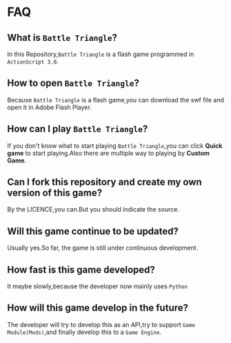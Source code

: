 # FAQ

## What is `Battle Triangle`?
In this Repository,`Battle Triangle` is a flash game programmed in `ActionScript 3.0`.

## How to open  `Battle Triangle`?
Because `Battle Triangle` is a flash game,you can download the swf file and open it in Adobe Flash Player.

## How can I play `Battle Triangle`?
If you don't know what to start playing `Battle Triangle`,you can click **Quick game** to start playing.Also there are multiple way to playing by **Custom Game**.

## Can I fork this repository and create my own version of this game?
By the LICENCE,you can.But you should indicate the source.

## Will this game continue to be updated?
Usually yes.So far, the game is still under continuous development.

## How fast is this game developed?
It maybe slowly,because the developer now mainly uses `Python`

## How will this game develop in the future?
The developer will try to develop this as an API,try to support `Game Module(Mods)`,and finally develop this to a `Game Engine`.